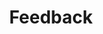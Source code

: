 ---
layout: component-documentation
sectionKey: Components
eleventyNavigation:
  parent: Components
title: Feedback
description: This component enables end-users to submit their feedback on whether the content on said page is relevant/helpful
whenToUse:
whenNotToUse: 
accessibilty:
howItWorks:
variations:
  0:
    title:
    description:
insights:
  0:
    title:
    link:
    description:
    date:
designLibraries:
  0:
    title:
    link:
issues:
  0:
    title:
    link:
issueLink:
---
